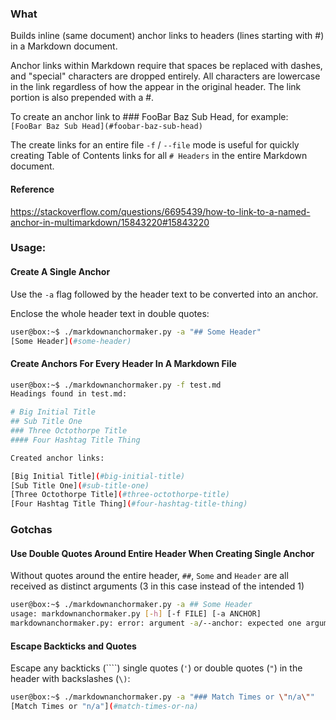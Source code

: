 ### What 
Builds inline (same document) anchor links to headers (lines starting with #) 
in a Markdown document. 

Anchor links within Markdown require that spaces be replaced with dashes, and
"special" characters are dropped entirely. All characters are lowercase in the 
link regardless of how the appear in the original header. The link portion is 
also prepended with a #.

To create an anchor link to ### FooBar Baz Sub Head, for example:  
`[FooBar Baz Sub Head](#foobar-baz-sub-head)`

The create links for an entire file `-f` / `--file` mode is useful for 
quickly creating Table of Contents links for all `# Headers` in the 
entire Markdown document. 

#### Reference
https://stackoverflow.com/questions/6695439/how-to-link-to-a-named-anchor-in-multimarkdown/15843220#15843220

### Usage:

#### Create A Single Anchor 
Use the `-a` flag followed by the header text to be converted into an anchor.

Enclose the whole header text in double quotes:

```bash
user@box:~$ ./markdownanchormaker.py -a "## Some Header"
[Some Header](#some-header)
```

#### Create Anchors For Every Header In A Markdown File

```bash
user@box:~$ ./markdownanchormaker.py -f test.md
Headings found in test.md:

# Big Initial Title
## Sub Title One
### Three Octothorpe Title
#### Four Hashtag Title Thing

Created anchor links:

[Big Initial Title](#big-initial-title)
[Sub Title One](#sub-title-one)
[Three Octothorpe Title](#three-octothorpe-title)
[Four Hashtag Title Thing](#four-hashtag-title-thing)
```


### Gotchas

#### Use Double Quotes Around Entire Header When Creating Single Anchor
Without quotes around the entire header, `##`, `Some` and `Header` are all 
received as distinct arguments (3 in this case instead of the intended 1)

```bash
user@box:~$ ./markdownanchormaker.py -a ## Some Header
usage: markdownanchormaker.py [-h] [-f FILE] [-a ANCHOR]
markdownanchormaker.py: error: argument -a/--anchor: expected one argument
```

#### Escape Backticks and Quotes 
Escape any backticks (````) single quotes (`'`) or double quotes (`"`) in 
the header with backslashes (`\)`:  

```bash
user@box:~$ ./markdownanchormaker.py -a "### Match Times or \"n/a\""
[Match Times or "n/a"](#match-times-or-na)
```
